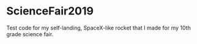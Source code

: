 # ScienceFair2019
Test code for my self-landing, SpaceX-like rocket that I made for my 10th grade science fair.
